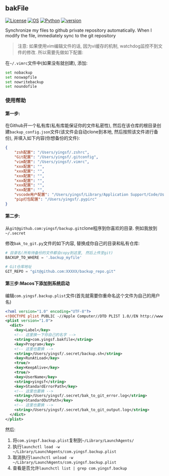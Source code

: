 ## bakFile

[![License](https://img.shields.io/badge/License-MIT-red.svg)]()
[![OS](https://img.shields.io/badge/OS-MacOS%2C%20Linux-brightgreen.svg)]()
[![Python](https://img.shields.io/badge/Python-3.7.2-blue.svg)]()
[![version](https://img.shields.io/badge/Version-0.0.1-yellow.svg)]()

Synchronize my files to github private repository automatically. When I modify the file, immediately sync to the git repository

> 注意: 如果使用vim编辑文件的话, 因为vi缓存的机制, watchdog监控不到文件的修改. 所以需要先做如下配置:

在`~/.vimrc`文件中(如果没有就创建), 添加:

```bash
set nobackup
set noswapfile
set nowritebackup
set noundofile
```

### 使用帮助

#### 第一步:

在Github开一个私有库(私有库能保证你的文件私密性), 然后在该仓库的根目录创建`backup_config.json`文件(该文件会自动clone到本地, 然后按照该文件进行备份), 并填入如下内容(你想备份的文件):

```json
{
    "zsh配置": "/Users/yingsf/.zshrc",
    "Git配置": "/Users/yingsf/.gitconfig",
    "vim配置": "/Users/yingsf/.vimrc",
    "xxx配置": "",
    "xxx配置": "",
    "xxx配置": "",
    "xxx配置": "",
    "xxx配置": "",
    "xxx配置": "",
    "vscode用户配置": "/Users/yingsf/Library/Application Support/Code/User/settings.json",
    "pip打包配置": "/Users/yingsf/.pypirc"
}

```

#### 第二步:

从`git@github.com:yingsf/backup.git`clone程序到你喜欢的目录. 例如我放到`~/.secret`

修改`bak_to_git.py`文件的如下内容, 替换成你自己的目录和私有仓库:

```python
# 目录名(所有待备份的文件都会copy到这里, 然后上传至git)
BACKUP_TO_WHERE = '.backup_myfile'

# Git仓库地址
GIT_REPO = "git@github.com:XXXXX/backup_repo.git"
```

#### 第三步:Macos下添加到系统启动

编辑`com.yingsf.backup.plist`文件(首先就需要你重命名这个文件为自己的用户名)

```xml
<?xml version="1.0" encoding="UTF-8"?>
<!DOCTYPE plist PUBLIC -//Apple Computer//DTD PLIST 1.0//EN http://www.apple.com/DTDs/PropertyList-1.0.dtd >
<plist version="1.0">
  <dict>
    <key>Label</key>
    <!-- 这里换一下你自己的名字 -->
    <string>com.yingsf.bakfile</string>
    <key>Program</key>
    <!-- 这里也要换 -->
    <string>/Users/yingsf/.secret/backup.sh</string>
    <key>RunAtLoad</key>
    <true/>
    <key>KeepAlive</key>
    <true/>
    <key>UserName</key>
    <string>yingsf</string>
    <key>StandardErrorPath</key>
    <!-- 这里也要换 -->
    <string>/Users/yingsf/.secret/bak_to_git_error.log</string>
    <key>StandardOutPath</key>
    <!-- 这里也要换 -->
    <string>/Users/yingsf/.secret/bak_to_git_output.log</string>
  </dict>
</plist>
```

然后:

  1. 将`com.yingsf.backup.plist`复制到`~/Library/LaunchAgents/`
  2. 执行`launchctl load -w ~/Library/LaunchAgents/com.yingsf.backup.plist`
  3. 取消执行`launchctl unload -w ~/Library/LaunchAgents/com.yingsf.backup.plist`
  4. 查看是否允许`launchctl list | grep com.yingsf.backup`
